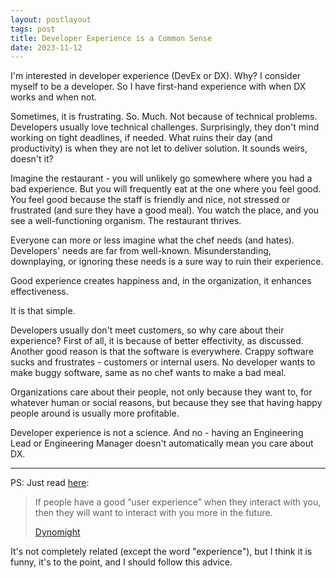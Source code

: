 ```yaml
---
layout: postlayout
tags: post
title: Developer Experience is a Common Sense
date: 2023-11-12
---
```


I'm interested in developer experience (DevEx or DX). Why? I consider myself to be a developer. So I have first-hand experience with when DX works and when not.

Sometimes, it is frustrating. So. Much. Not because of technical problems. Developers usually love technical challenges. Surprisingly, they don't mind working on tight deadlines, if needed. What ruins their day (and productivity) is when they are not let to deliver solution. It sounds weirs, doesn't it?

Imagine the restaurant - you will unlikely go somewhere where you had a bad experience. But you will frequently eat at the one where you feel good. You feel good because the staff is friendly and nice, not stressed or frustrated (and sure they have a good meal). You watch the place, and you see a well-functioning organism. The restaurant thrives.

Everyone can more or less imagine what the chef needs (and hates). Developers' needs are far from well-known. Misunderstanding, downplaying, or ignoring these needs is a sure way to ruin their experience.

Good experience creates happiness and, in the organization, it enhances effectiveness.

It is that simple. 

Developers usually don't meet customers, so why care about their experience? First of all, it is because of better effectivity, as discussed. Another good reason is that the software is everywhere. Crappy software sucks and frustrates - customers or internal users. No developer wants to make buggy software, same as no chef wants to make a bad meal.

Organizations care about their people, not only because they want to, for whatever human or social reasons, but because they see that having happy people around is usually more profitable.

Developer experience is not a science. And no - having an Engineering Lead or Engineering Manager doesn't automatically mean you care about DX.

----

PS: Just read [here](https://dynomight.net/advice/):

> If people have a good “user experience” when they interact with you, then they will want to interact with you more in the future.
>
> <span class="author">[Dynomight](https://dynomight.net/advice/)</span>

It's not completely related (except the word "experience"), but I think it is funny, it's to the point, and I should follow this advice.